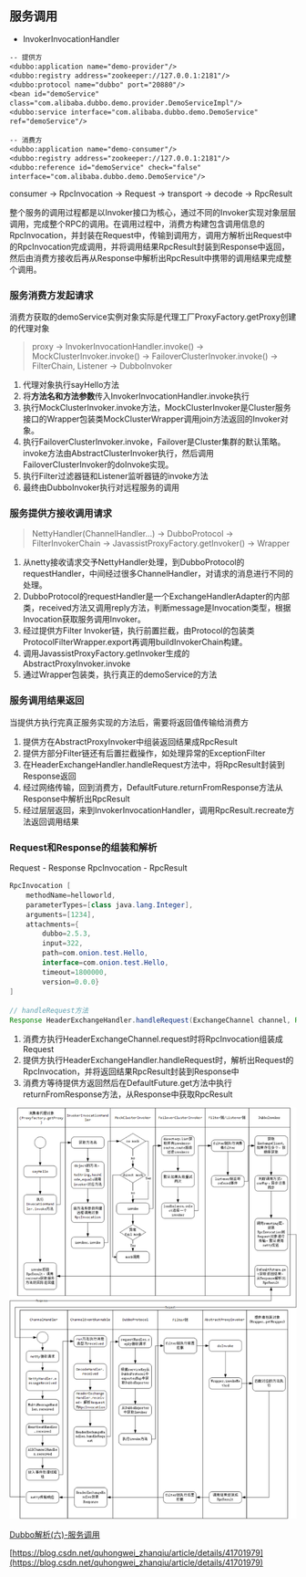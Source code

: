 

## 服务调用

* InvokerInvocationHandler


```
-- 提供方
<dubbo:application name="demo-provider"/>
<dubbo:registry address="zookeeper://127.0.0.1:2181"/>
<dubbo:protocol name="dubbo" port="20880"/>
<bean id="demoService" class="com.alibaba.dubbo.demo.provider.DemoServiceImpl"/>
<dubbo:service interface="com.alibaba.dubbo.demo.DemoService" ref="demoService"/>

-- 消费方
<dubbo:application name="demo-consumer"/>
<dubbo:registry address="zookeeper://127.0.0.1:2181"/>
<dubbo:reference id="demoService" check="false" interface="com.alibaba.dubbo.demo.DemoService"/>
```

consumer -> RpcInvocation -> Request -> transport -> decode -> RpcResult

整个服务的调用过程都是以Invoker接口为核心，通过不同的Invoker实现对象层层调用，完成整个RPC的调用。在调用过程中，消费方构建包含调用信息的RpcInvocation，并封装在Request中，传输到调用方，调用方解析出Request中的RpcInvocation完成调用，并将调用结果RpcResult封装到Response中返回，然后由消费方接收后再从Response中解析出RpcResult中携带的调用结果完成整个调用。

### 服务消费方发起请求

消费方获取的demoService实例对象实际是代理工厂ProxyFactory.getProxy创建的代理对象

> proxy -> InvokerInvocationHandler.invoke() -> MockClusterInvoker.invoke() -> FailoverClusterInvoker.invoke() -> FilterChain, Listener -> DubboInvoker

1. 代理对象执行sayHello方法
2. 将**方法名和方法参数**传入InvokerInvocationHandler.invoke执行
3. 执行MockClusterInvoker.invoke方法，MockClusterInvoker是Cluster服务接口的Wrapper包装类MockClusterWrapper调用join方法返回的Invoker对象。
4. 执行FailoverClusterInvoker.invoke，Failover是Cluster集群的默认策略。invoke方法由AbstractClusterInvoker执行，然后调用FailoverClusterInvoker的doInvoke实现。
5. 执行Filter过滤器链和Listener监听器链的invoke方法
6. 最终由DubboInvoker执行对远程服务的调用


### 服务提供方接收调用请求

> NettyHandler(ChannelHandler...) -> DubboProtocol -> FilterInvokerChain -> JavassistProxyFactory.getInvoker() -> Wrapper

1. 从netty接收请求交予NettyHandler处理，到DubboProtocol的requestHandler，中间经过很多ChannelHandler，对请求的消息进行不同的处理。
2. DubboProtocol的requestHandler是一个ExchangeHandlerAdapter的内部类，received方法又调用reply方法，判断message是Invocation类型，根据Invocation获取服务调用Invoker。
3. 经过提供方Filter Invoker链，执行前置拦截，由Protocol的包装类ProtocolFilterWrapper.export再调用buildInvokerChain构建。
4. 调用JavassistProxyFactory.getInvoker生成的AbstractProxyInvoker.invoke
5. 通过Wrapper包装类，执行真正的demoService的方法


### 服务调用结果返回

当提供方执行完真正服务实现的方法后，需要将返回值传输给消费方

1. 提供方在AbstractProxyInvoker中组装返回结果成RpcResult
2. 提供方部分Filter链还有后置拦截操作，如处理异常的ExceptionFilter
3. 在HeaderExchangeHandler.handleRequest方法中，将RpcResult封装到Response返回
4. 经过网络传输，回到消费方，DefaultFuture.returnFromResponse方法从Response中解析出RpcResult
5. 经过层层返回，来到InvokerInvocationHandler，调用RpcResult.recreate方法返回调用结果

### Request和Response的组装和解析

Request - Response
RpcInvocation - RpcResult

``` java
RpcInvocation [
	methodName=helloworld, 
	parameterTypes=[class java.lang.Integer], 
	arguments=[1234], 
	attachments={
		dubbo=2.5.3, 
		input=322, 
		path=com.onion.test.Hello, 
		interface=com.onion.test.Hello, 
		timeout=1800000, 
		version=0.0.0}
]

// handleRequest方法
Response HeaderExchangeHandler.handleRequest(ExchangeChannel channel, Request req);
```

1. 消费方执行HeaderExchangeChannel.request时将RpcInvocation组装成Request
2. 提供方执行HeaderExchangeHandler.handleRequest时，解析出Request的RpcInvocation，并将返回结果RpcResult封装到Response中
3. 消费方等待提供方返回然后在DefaultFuture.get方法中执行returnFromResponse方法，从Response中获取RpcResult

![dubbo-consumer-invoke-provider](../img/dubbo-consumer-invoke-provider.png) 

[Dubbo解析(六)-服务调用](https://my.oschina.net/u/2377110/blog/1857642) 

[https://blog.csdn.net/quhongwei_zhanqiu/article/details/41701979](https://blog.csdn.net/quhongwei_zhanqiu/article/details/41701979) 

